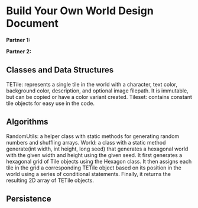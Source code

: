 # Build Your Own World Design Document

**Partner 1:**

**Partner 2:**

## Classes and Data Structures
TETile: represents a single tile in the world with a character, text color, background color, description, and optional image filepath. It is immutable, but can be copied or have a color variant created.
Tileset: contains constant tile objects for easy use in the code.


## Algorithms
RandomUtils: a helper class with static methods for generating random numbers and shuffling arrays.
World: a class with a static method generate(int width, int height, long seed) that generates a hexagonal world with the given width and height using the given seed.
It first generates a hexagonal grid of Tile objects using the Hexagon class.
It then assigns each tile in the grid a corresponding TETile object based on its position in the world using a series of conditional statements.
Finally, it returns the resulting 2D array of TETile objects.

## Persistence
